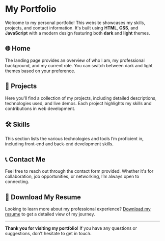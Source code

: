 
# My Portfolio

Welcome to my personal portfolio! This website showcases my skills, projects, and contact information. It's built using **HTML**, **CSS**, and **JavaScript** with a modern design featuring both **dark** and **light** themes.

## 🌐 Home
The landing page provides an overview of who I am, my professional background, and my current role. You can switch between dark and light themes based on your preference.

## 💼 Projects
Here you'll find a collection of my projects, including detailed descriptions, technologies used, and live demos. Each project highlights my skills and contributions in web development.

## 🛠 Skills
This section lists the various technologies and tools I’m proficient in, including front-end and back-end development skills.

## 📞 Contact Me
Feel free to reach out through the contact form provided. Whether it's for collaboration, job opportunities, or networking, I’m always open to connecting.

## 📄 Download My Resume
Looking to learn more about my professional experience? [Download my resume](#) to get a detailed view of my journey.

---

**Thank you for visiting my portfolio!** If you have any questions or suggestions, don’t hesitate to get in touch.

